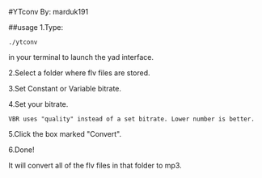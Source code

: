 #YTconv
By: marduk191

##usage
1.Type:
````
./ytconv
````
in your terminal to launch the yad interface.

2.Select a folder where flv files are stored.

3.Set Constant or Variable bitrate.

4.Set your bitrate.
````
VBR uses "quality" instead of a set bitrate. Lower number is better.
````

5.Click the box marked "Convert".

6.Done!

   It will convert all of the flv files in that folder to mp3.
